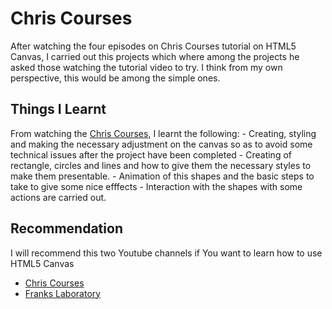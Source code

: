 # Chris Courses

After watching the four episodes on Chris Courses tutorial on HTML5 Canvas, I carried out this projects which where among the projects he asked those watching the tutorial video to try.
I think from my own perspective, this would be among the simple ones.

## Things I Learnt

From watching the [Chris Courses](https://www.youtube.com/watch?v=EO6OkltgudE&list=PLpPnRKq7eNW3We9VdCfx9fprhqXHwTPXL), I learnt the following: - Creating, styling and making the necessary adjustment on the canvas so as to avoid some technical issues after the project have been completed - Creating of rectangle, circles and lines and how to give them the necessary styles to make them presentable. - Animation of this shapes and the basic steps to take to give some nice efffects - Interaction with the shapes with some actions are carried out.

## Recommendation

I will recommend this two Youtube channels if You want to learn how to use HTML5 Canvas

- [Chris Courses](https://www.youtube.com/c/ChrisCourses)
- [Franks Laboratory](https://www.youtube.com/c/Frankslaboratory)
